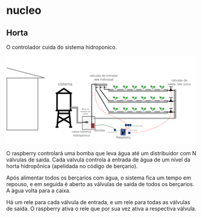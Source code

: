 # nucleo

## Horta

O controlador cuida do sistema hidroponico.

<img src="/docs/imgs/esquemaRasp.png" width="800" title="Esquema físico do sistema hidropônico integrado com o raspberry">

O raspberry controlará uma bomba que leva água até um distribuidor com N válvulas de saida. Cada valvula controla a entrada de água de um nível da horta hidropônica (apelidada no código de berçario).

Após alimentar todos os berçarios com água, o sistema fica um tempo em repouso, e em seguida é aberto as válvulas de saida de todos os berçarios. A água volta para a caixa.

Há um rele para cada válvula de entrada, e um rele para todas as válvulas de saida. O raspberry ativa o rele que por sua vez ativa a respectiva válvula.
